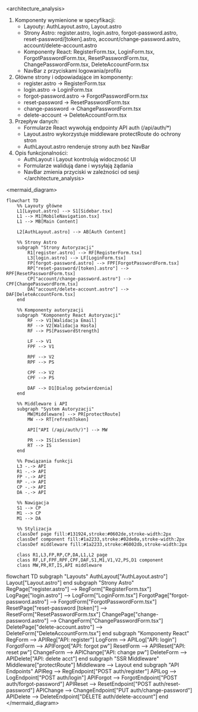 <architecture_analysis>
1. Komponenty wymienione w specyfikacji:
   - Layouty: AuthLayout.astro, Layout.astro
   - Strony Astro: register.astro, login.astro,
     forgot-password.astro, reset-password/[token].astro,
     account/change-password.astro, account/delete-account.astro
   - Komponenty React: RegisterForm.tsx,
     LoginForm.tsx, ForgotPasswordForm.tsx,
     ResetPasswordForm.tsx, ChangePasswordForm.tsx,
     DeleteAccountForm.tsx
   - NavBar z przyciskami logowania/profilu
2. Główne strony i odpowiadające im komponenty:
   - register.astro → RegisterForm.tsx
   - login.astro → LoginForm.tsx
   - forgot-password.astro → ForgotPasswordForm.tsx
   - reset-password → ResetPasswordForm.tsx
   - change-password → ChangePasswordForm.tsx
   - delete-account → DeleteAccountForm.tsx
3. Przepływ danych:
   - Formularze React wywołują endpointy API auth
     (/api/auth/*)
   - Layout.astro wykorzystuje middleware protectRoute
     do ochrony stron
   - AuthLayout.astro renderuje strony auth bez NavBar
4. Opis funkcjonalności:
   - AuthLayout i Layout kontrolują widoczność UI
   - Formularze walidują dane i wysyłają żądania
   - NavBar zmienia przyciski w zależności od sesji
</architecture_analysis>

<mermaid_diagram>
```mermaid
flowchart TD
    %% Layouty główne
    L1[Layout.astro] --> S1[Sidebar.tsx]
    L1 --> M1[MobileNavigation.tsx]
    L1 --> MB[Main Content]
    
    L2[AuthLayout.astro] --> AB[Auth Content]
    
    %% Strony Astro
    subgraph "Strony Autoryzacji"
        R1[register.astro] --> RF[RegisterForm.tsx]
        L3[login.astro] --> LF[LoginForm.tsx]
        FP[forgot-password.astro] --> FPF[ForgotPasswordForm.tsx]
        RP["reset-password/[token].astro"] --> RPF[ResetPasswordForm.tsx]
        CP["account/change-password.astro"] --> CPF[ChangePasswordForm.tsx]
        DA["account/delete-account.astro"] --> DAF[DeleteAccountForm.tsx]
    end
    
    %% Komponenty autoryzacji
    subgraph "Komponenty React Autoryzacji"
        RF --> V1[Walidacja Email]
        RF --> V2[Walidacja Hasła]
        RF --> PS[PasswordStrength]
        
        LF --> V1
        FPF --> V1
        
        RPF --> V2
        RPF --> PS
        
        CPF --> V2
        CPF --> PS
        
        DAF --> D1[Dialog potwierdzenia]
    end
    
    %% Middleware i API
    subgraph "System Autoryzacji"
        MW[Middleware] --> PR[protectRoute]
        MW --> RT[refreshToken]
        
        API["API (/api/auth/)"] --> MW
        
        PR --> IS[isSession]
        RT --> IS
    end
    
    %% Powiązania funkcji
    L3 -.-> API
    R1 -.-> API
    FP -.-> API
    RP -.-> API
    CP -.-> API
    DA -.-> API
    
    %% Nawigacja
    S1 --> CP
    M1 --> CP
    M1 --> DA
    
    %% Stylizacja
    classDef page fill:#131924,stroke:#0602de,stroke-width:2px
    classDef component fill:#1a2233,stroke:#02de0a,stroke-width:2px
    classDef middleware fill:#1a2233,stroke:#6002db,stroke-width:2px
    
    class R1,L3,FP,RP,CP,DA,L1,L2 page
    class RF,LF,FPF,RPF,CPF,DAF,S1,M1,V1,V2,PS,D1 component
    class MW,PR,RT,IS,API middleware
```
flowchart TD
    subgraph "Layouts"
        AuthLayout["AuthLayout.astro"]
        Layout["Layout.astro"]
    end
    subgraph "Strony Astro"
        RegPage["register.astro"] --> RegForm["RegisterForm.tsx"]
        LogPage["login.astro"] --> LogForm["LoginForm.tsx"]
        ForgotPage["forgot-password.astro"] -->
          ForgotForm["ForgotPasswordForm.tsx"]
        ResetPage["reset-password [token]"] -->
          ResetForm["ResetPasswordForm.tsx"]
        ChangePage["change-password.astro"] -->
          ChangeForm["ChangePasswordForm.tsx"]
        DeletePage["delete-account.astro"] -->
          DeleteForm["DeleteAccountForm.tsx"]
    end
    subgraph "Komponenty React"
        RegForm --> APIReg["API: register"]
        LogForm --> APILog["API: login"]
        ForgotForm --> APIForgot["API: forgot pw"]
        ResetForm --> APIReset["API: reset pw"]
        ChangeForm --> APIChange["API: change pw"]
        DeleteForm --> APIDelete["API: delete acct"]
    end
    subgraph "SSR Middleware"
        Middleware["protectRoute"]
        Middleware --> Layout
    end
    subgraph "API Endpoints"
        APIReg --> RegEndpoint["POST auth/register"]
        APILog --> LogEndpoint["POST auth/login"]
        APIForgot --> ForgotEndpoint["POST auth/forgot-password"]
        APIReset --> ResetEndpoint["POST auth/reset-password"]
        APIChange --> ChangeEndpoint["PUT auth/change-password"]
        APIDelete --> DeleteEndpoint["DELETE auth/delete-account"]
    end
</mermaid_diagram>